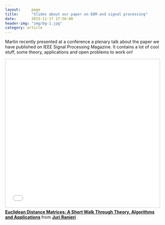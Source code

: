 ```yaml
---
layout:     page
title:      "Slides about our paper on EDM and signal processing"
date:       2015-11-17 17:56:00
header-img: "img/bg-1.jpg"
category: article
---
```


Martin recently presented at a conference a plenary talk about the paper we have published on IEEE Signal Processing Magazine. It contains a lot of cool stuff, some theory, applications and open problems to work on!



<iframe src="//www.slideshare.net/slideshow/embed_code/key/aLbAxqdfpvgCV0" width="595" height="485" frameborder="0" marginwidth="0" marginheight="0" scrolling="no" style="border:1px solid #CCC; border-width:1px; margin-bottom:5px; max-width: 100%;" allowfullscreen> </iframe> <div style="margin-bottom:5px"> <strong> <a href="//www.slideshare.net/JuriRanieri/euclidean-distance-matrices-a-short-walk-through-theory-algorithms-and-applications" title="Euclidean Distance Matrices: A Short Walk Through Theory, Algorithms and Applications" target="_blank">Euclidean Distance Matrices: A Short Walk Through Theory, Algorithms and Applications</a> </strong> from <strong><a href="//www.slideshare.net/JuriRanieri" target="_blank">Juri Ranieri</a></strong> </div>